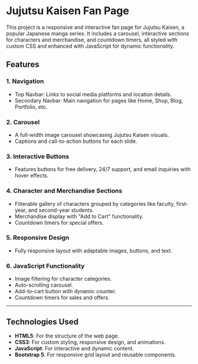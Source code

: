 # Jujutsu Kaisen Fan Page

This project is a responsive and interactive fan page for Jujutsu Kaisen, a popular Japanese manga series. It includes a carousel, interactive sections for characters and merchandise, and countdown timers, all styled with custom CSS and enhanced with JavaScript for dynamic functionality.

## Features

### 1. Navigation
- Top Navbar: Links to social media platforms and location details.
- Secondary Navbar: Main navigation for pages like Home, Shop, Blog, Portfolio, etc.

### 2. Carousel
- A full-width image carousel showcasing Jujutsu Kaisen visuals.
- Captions and call-to-action buttons for each slide.

### 3. Interactive Buttons
- Features buttons for free delivery, 24/7 support, and email inquiries with hover effects.

### 4. Character and Merchandise Sections
- Filterable gallery of characters grouped by categories like faculty, first-year, and second-year students.
- Merchandise display with "Add to Cart" functionality.
- Countdown timers for special offers.

### 5. Responsive Design
- Fully responsive layout with adaptable images, buttons, and text.

### 6. JavaScript Functionality
- Image filtering for character categories.
- Auto-scrolling carousel.
- Add-to-cart button with dynamic counter.
- Countdown timers for sales and offers.

---

## Technologies Used
- **HTML5**: For the structure of the web page.
- **CSS3**: For custom styling, responsive design, and animations.
- **JavaScript**: For interactive and dynamic content.
- **Bootstrap 5**: For responsive grid layout and reusable components.



